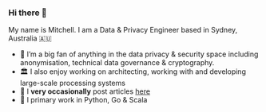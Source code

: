 ### Hi there 👋

My name is Mitchell. I am a Data & Privacy Engineer based in Sydney, Australia 🇦🇺
- 🔭 I’m a big fan of anything in the data privacy & security space including anonymisation, technical data governance & cryptography.
- 🏛️ I also enjoy working on architecting, working with and developing large-scale processing systems
- 🌱 I **very occasionally** post articles [here](https://mitchelllisle.github.io/)
- 💭 I primary work in Python, Go & Scala
